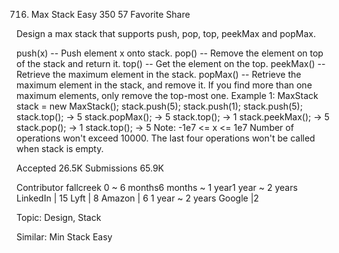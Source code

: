 716. Max Stack
Easy 350 57 Favorite Share

Design a max stack that supports push, pop, top, peekMax and popMax.

push(x) -- Push element x onto stack.
pop() -- Remove the element on top of the stack and return it.
top() -- Get the element on the top.
peekMax() -- Retrieve the maximum element in the stack.
popMax() -- Retrieve the maximum element in the stack, and remove it. If you find more than one maximum elements, only remove the top-most one.
Example 1:
MaxStack stack = new MaxStack();
stack.push(5); 
stack.push(1);
stack.push(5);
stack.top(); -> 5
stack.popMax(); -> 5
stack.top(); -> 1
stack.peekMax(); -> 5
stack.pop(); -> 1
stack.top(); -> 5
Note:
-1e7 <= x <= 1e7
Number of operations won't exceed 10000.
The last four operations won't be called when stack is empty.

Accepted 26.5K
Submissions 65.9K

Contributor fallcreek
0 ~ 6 months6 months ~ 1 year1 year ~ 2 years
LinkedIn | 15 Lyft | 8 Amazon | 6
1 year ~ 2 years
Google |2

Topic: Design, Stack

Similar:
Min Stack Easy
